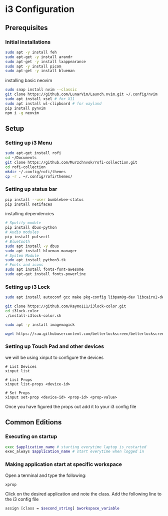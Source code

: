 # i3 Configuration

## Prerequisites
### Initial installations
```bash
sudo apt -y install feh
sudo apt-get -y install arandr 
sudo apt-get -y install lxappearance 
sudo apt -y install picom 
sudo apt-get -y install blueman
```
installing basic neovim
```bash
sudo snap install nvim --classic
git clone https://github.com/LunarVim/Launch.nvim.git ~/.config/nvim
sudo apt install xsel # for X11
sudo apt install wl-clipboard # for wayland
pip install pynvim
npm i -g neovim
```

## Setup 

### Setting up i3 Menu 
```bash
sudo apt-get install rofi
cd ~/Documents
git clone https://github.com/Murzchnvok/rofi-collection.git
cd rofi-collection
mkdir ~/.config/rofi/themes
cp -r . ~/.config/rofi/themes/
```
### Setting up status bar 
```bash
pip install --user bumblebee-status
pip install netifaces
```
installing dependencies
```bash
# Spotify module 
pip install dbus-python
# Audio modules
pip install pulsectl
# Bluetooth
sudo apt install -y dbus
sudo apt install blueman-manager
# System Module 
sudo apt install python3-tk
# Fonts and icons
sudo apt install fonts-font-awesome
sudo apt-get install fonts-powerline
```
### Setting up i3 Lock 
```bash
sudo apt install autoconf gcc make pkg-config libpam0g-dev libcairo2-dev libfontconfig1-dev libxcb-composite0-dev libev-dev libx11-xcb-dev libxcb-xkb-dev libxcb-xinerama0-dev libxcb-randr0-dev libxcb-image0-dev libxcb-util0-dev libxcb-xrm-dev libxkbcommon-dev libxkbcommon-x11-dev libjpeg-dev

git clone https://github.com/Raymo111/i3lock-color.git
cd i3lock-color
./install-i3lock-color.sh

sudo apt -y install imagemagick

wget https://raw.githubusercontent.com/betterlockscreen/betterlockscreen/main/install.sh -O - -q | sudo bash -s system
```

### Setting up Touch Pad and other devices
we will be using xinput to configure the devices 

```
# List Devices
xinput list 

# List Props
xinput list-props <device-id>

# Set Props
xinput set-prop <device-id> <prop-id> <prop-value>
```
Once you have figured the props out add it to your i3 config file

## Common Editions 

### Executing on startup
```bash
exec $application_name # starting everytime laptop is restarted
exec_always $application_name # start everytime when logged in
```

### Making application start at specific workspace
Open a terminal and type the following:
```bash
xprop
```
Click on the desired application and note the class.
Add the following line to the i3 config file
```bash
assign [class = $second_string] $workspace_variable
```


